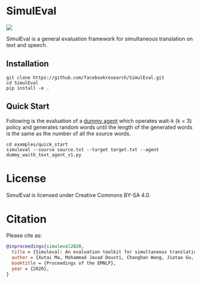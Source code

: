 # SimulEval
[![](https://github.com/facebookresearch/SimulEval/workflows/build/badge.svg)](https://github.com/facebookresearch/SimulEval/actions)

SimulEval is a general evaluation framework for simultaneous translation on text and speech.

## Installation
```
git clone https://github.com/facebookresearch/SimulEval.git
cd SimulEval
pip install -e .
```

## Quick Start
Following is the evaluation of a [dummy agent](examples/quick_start) which operates wait-k (k = 3) policy and generates random words until the length of the generated words is the same as the number of all the source words.
```shell
cd examples/quick_start
simuleval --source source.txt --target target.txt --agent dummy_waitk_text_agent_v1.py  
```

# License

SimulEval is licensed under Creative Commons BY-SA 4.0.

# Citation

Please cite as:

```bibtex
@inproceedings{simuleval2020,
  title = {Simuleval: An evaluation toolkit for simultaneous translation},
  author = {Xutai Ma, Mohammad Javad Dousti, Changhan Wang, Jiatao Gu, Juan Pino},
  booktitle = {Proceedings of the EMNLP},
  year = {2020},
}
```

